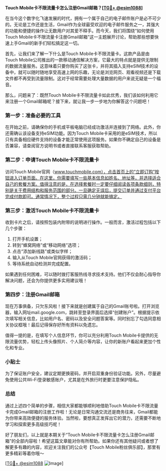 **Touch Mobile卡不限流量卡怎么注册Gmail邮箱？[[TG💪+ @esim1088](https://t.me/s/esim1088)]**

在当今这个数字化飞速发展的时代，拥有一个属于自己的电子邮件账户是必不可少的。无论是工作还是生活，Gmail作为全球最受欢迎的电子邮件服务之一，其强大的功能和便捷的操作让无数用户对其爱不释手。而今天，我们将围绕“如何使用Touch Mobile卡不限流量卡注册Gmail邮箱”这一主题展开讨论，帮助那些想要快速上手Gmail的新手们轻松搞定这一切。

首先，让我们来了解一下什么是Touch Mobile卡不限流量卡。这款产品是由Touch Mobile公司推出的一款移动通信解决方案，它最大的特点就是提供无限制的数据流量服务。这意味着只要你购买了这张卡，并将其插入支持eSIM技术的设备中，就可以随时随地享受高速上网的乐趣，无论是浏览网页、观看视频还是下载文件都不再受到流量限制。这对于经常需要处理大量数据的用户来说无疑是一个福音。

那么，问题来了：既然Touch Mobile卡不限流量卡如此优秀，我们该如何利用它来注册一个Gmail邮箱呢？接下来，就让我一步一步地为你解答这个问题吧！

### 第一步：准备必要的工具

在开始之前，请确保你的手机或平板电脑已经成功激活并连接到了网络。此外，你还需确认该设备支持eSIM功能。因为Touch Mobile卡采用的是eSIM技术，所以只有具备相应硬件支持的设备才能正常使用这项服务。如果你不确定自己的设备是否兼容，请查阅官方说明书或者直接联系客服获取帮助。

### 第二步：申请Touch Mobile卡不限流量卡

访问Touch Mobile官网（www.touchmobile.com），点击首页上的“立即订购”按钮进入订单页面。在这里，你需要填写一些基本信息如姓名、地址等，并选择适合自己的套餐方案。值得注意的是，在选择套餐时一定要仔细阅读各项条款细则，特别是关于费用结构和服务范围的部分。一旦确定无误后，提交订单并通过支付平台完成付款即可。通常情况下，整个过程只需几分钟就能搞定。

### 第三步：激活Touch Mobile卡不限流量卡

收到卡片之后，请按照包装内附带的说明进行操作。一般而言，激活过程包括以下几个步骤：
1. 打开手机设置；
2. 转到“蜂窝网络”或“移动网络”选项；
3. 点击“添加新线路”或类似字样；
4. 输入从Touch Mobile官网获得的激活码；
5. 等待系统自动检测并完成配置。

如果遇到任何困难，可以随时拨打客服热线寻求技术支持。他们不仅会耐心指导你解决问题，还会为你提供更多实用建议哦！

### 第四步：注册Gmail邮箱

现在万事俱备，只欠东风啦！接下来就是创建属于自己的Gmail账号啦。打开浏览器，输入网址mail.google.com，跳转至登录界面后选择“创建账户”。根据提示依次填写相关信息，比如用户名、密码以及安全问题答案等。同时别忘了勾选同意相关协议框哦！最后记得保存好所有资料以免遗忘。

值得一提的是，在填写个人信息环节，你可以充分利用Touch Mobile卡提供的无限流量优势，轻松上传头像照片、个人简介等内容，让你的新账户看起来更加个性化和专业。

### 小贴士

为了保证账户安全，建议定期更换密码，并开启双重身份验证功能。另外，尽量避免使用公共Wi-Fi登录敏感账户，尤其是在外旅行时更要注意保护隐私。

### 总结

通过上述四个简单的步骤，相信大家都能够顺利地借助Touch Mobile卡不限流量卡完成Gmail邮箱的注册工作啦！无论是日常沟通交流还是商务往来，Gmail都能为你带来高效便捷的服务体验。当然啦，要想真正发挥出它的潜力，还需要不断地学习和探索更多高级技巧呢！

好了朋友们，以上就是本期关于“Touch Mobile卡不限流量卡怎么注册Gmail邮箱”的全部内容啦！希望这篇文章能对你有所帮助。如果你还有其他疑问或者想了解更多有趣的内容，欢迎关注我们的公众号【Touch Mobile粉丝俱乐部】，那里有更多精彩等着你哦～

[[TG💪+ @esim1088](https://t.me/s/esim1088) ![Image](https://i.postimg.cc/4NQfJmqS/Snipaste-2025-05-13-00-14-12.png)]